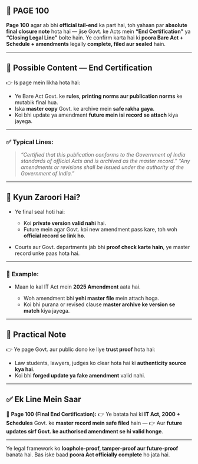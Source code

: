 ## 📄 **PAGE 100**

**Page 100** agar ab bhi **official tail-end** ka part hai, toh yahaan par **absolute final closure note** hota hai — jise Govt. ke Acts mein **“End Certification”** ya **“Closing Legal Line”** bolte hain.
Ye confirm karta hai ki **poora Bare Act + Schedule + amendments** legally **complete, filed aur sealed** hain.

---

## 🔹 **Possible Content — End Certification**

👉 Is page mein likha hota hai:

* Ye Bare Act Govt. ke **rules, printing norms aur publication norms** ke mutabik final hua.
* Iska **master copy** Govt. ke archive mein **safe rakha gaya**.
* Koi bhi update ya amendment **future mein isi record se attach** kiya jayega.

---

### ✅ **Typical Lines:**

> *“Certified that this publication conforms to the Government of India standards of official Acts and is archived as the master record.”*
> *“Any amendments or revisions shall be issued under the authority of the Government of India.”*

---

## 🔹 **Kyun Zaroori Hai?**

* Ye final seal hoti hai:

  * Koi **private version valid nahi** hai.
  * Future mein agar Govt. koi new amendment pass kare, toh woh **official record se link ho**.
* Courts aur Govt. departments jab bhi **proof check karte hain**, ye master record unke paas hota hai.

---

### 🧩 **Example:**

* Maan lo kal IT Act mein **2025 Amendment** aata hai.

  * Woh amendment bhi **yehi master file** mein attach hoga.
  * Koi bhi purana or revised clause **master archive ke version se match** kiya jayega.

---

## 🔹 **Practical Note**

👉 Ye page Govt. aur public dono ke liye **trust proof** hota hai:

* Law students, lawyers, judges ko clear hota hai ki **authenticity source kya hai**.
* Koi bhi **forged update ya fake amendment** valid nahi.

---

## ✅ **Ek Line Mein Saar**

📌 **Page 100 (Final End Certification):**
👉 Ye batata hai ki **IT Act, 2000 + Schedules** Govt. ke **master record mein safe filed** hain —
👉 Aur **future updates sirf Govt. ke authorised amendment se hi valid honge**.

---

Ye legal framework ko **loophole-proof, tamper-proof aur future-proof** banata hai.
Bas iske baad **poora Act officially complete** ho jata hai.

